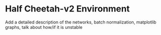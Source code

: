 # Half Cheetah-v2 Environment
Add a detailed description of the networks, batch normalization, matplotlib graphs, talk about how/if it is unstable 
